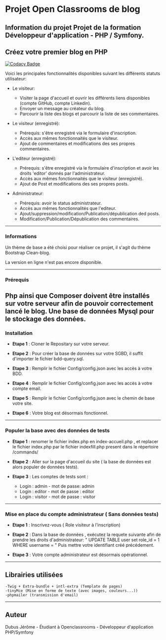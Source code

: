 # Projet Open Classrooms de blog

Information du projet
Projet de la formation Développeur d'application - PHP / Symfony.
----------------------------------------------------------------------------------------
## Créez votre premier blog en PHP

[![Codacy Badge](https://app.codacy.com/project/badge/Grade/509a2ed4471249838004b6aec1d100e7)](https://app.codacy.com/gh/D-Jerome/Blog/dashboard?utm_source=gh&utm_medium=referral&utm_content=&utm_campaign=Badge_grade)

Voici les principales fonctionnalités disponibles suivant les différents statuts utilisateur:

*  Le visiteur:

    *  Visiter la page d'accueil et ouvrir les différents liens disponibles (compte GitHub, compte Linkedin).
    *  Envoyer un message au créateur du blog.
    *  Parcourir la liste des blogs et parcourir la liste de ses commentaires.

*  Le visiteur (enregistré):

    *  Prérequis: s'être enregistré via le formulaire d'inscription.
    *  Accès aux mêmes fonctionnaités que le visiteur.
    *  Ajout de commentaires et modifications des ses propres commentaires.

*  L'editeur (enregistré):

    *  Prérequis: s'être enregistré via le formulaire d'inscription et avoir les droits 'editor' donnés par l'administrateur.
    *  Accès aux mêmes fonctionnaités que le visiteur (enregistré).
    *  Ajout de Post et modifications des ses propres posts.

*  Administrateur:

    *  Prérequis: avoir le status administrateur.
    *  Accès aux mêmes fonctionnalités que l'editeur.
    *  Ajout/suppression/modification/Publication/dépublication ded posts.
    *  Modification/Publication/Dépublication des commentaires.
----------------------------------------------------------------------------------------
### Informations

Un thème de base a été choisi pour réaliser ce projet, il s'agit du thème Bootstrap Clean-blog.

La version en ligne n'est pas encore disponible.

----------------------------------------------------------------------------------------
### Prérequis

Php ainsi que Composer doivent être installés sur votre serveur afin de pouvoir correctement lancé le blog.
Une base de données Mysql pour le stockage des données.
----------------------------------------------------------------------------------------
### Installation

*  **Etape 1** : Cloner le Repositary sur votre serveur.

*  **Etape 2** : Pour créer la base de données sur votre SGBD, il suffit d'importer le fichier bdd-query.sql. 

*  **Etape 3** : Remplir le fichier Config/config.json avec les accès à votre BDD.

*  **Etape 4** : Remplir le fichier Config/config.json avec les accès à votre compte email.

*  **Etape 5** : Remplir le fichier Config/config.json avec le chemin de base votre site.

*  **Etape 6** : Votre blog est désormais fonctionnel.

----------------------------------------------------------------------------------------
### Populer la base avec des données de tests

*  **Etape 1** : renomer le fichier index.php en index-accueil.php , et replacer le fichier index.php par le fichier indexfill.php present dans le répertoire /commands/

*  **Etape 2** : Aller sur la page d'accueil du site ( la base de données est alors populer de données tests).

*  **Etape 3** : Les comptes de tests sont :
   
   *  Login : admin   -  mot de passe: admin
   *  Login : editor   - mot de passe : editor
   *  Login : visitor   - mot de passe : visitor  

----------------------------------------------------------------------------------------
### Mise en place du compte administrateur ( Sans données tests)

*  **Etape 1** : Inscrivez-vous ( Role visiteur à l'inscription)

*  **Etape 2** : Dans la base de données , exécutez la requete suivante afin de prendre les droits d'administrateur:
            " UPDATE TABLE user set role_id = 1 WHERE username = " Puis mettre votre identifiant créé précédement.

*  **Etape 3** : Votre compte administrateur est désormais opérationnel.

----------------------------------------------------------------------------------------
## Librairies utilisées

    -Twig + Extra-bundle + intl-extra (Template de pages)
    -tinyMce (Mise en forme de texte (avec images, couleurs...))
    -phpmailer (transmission d'email)
----------------------------------------------------------------------------------------
## Auteur

Dubus Jérôme - Étudiant à Openclassrooms - Développeur d'application PHP/Symfony
